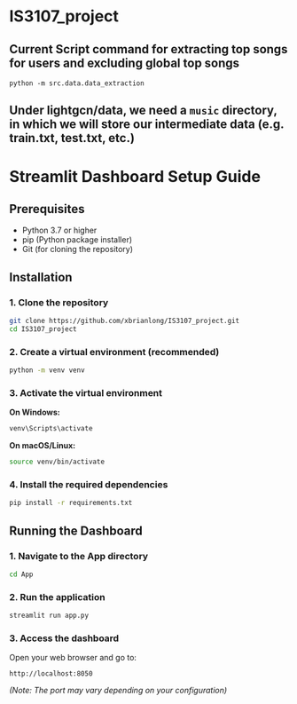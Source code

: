 # IS3107_project

## Current Script command for extracting top songs for users and excluding global top songs
```
python -m src.data.data_extraction
```

## Under lightgcn/data, we need a `music` directory, in which we will store our intermediate data (e.g. train.txt, test.txt, etc.)

# Streamlit Dashboard Setup Guide

## Prerequisites
- Python 3.7 or higher
- pip (Python package installer)
- Git (for cloning the repository)

## Installation

### 1. Clone the repository
```bash
git clone https://github.com/xbrianlong/IS3107_project.git
cd IS3107_project
```

### 2. Create a virtual environment (recommended)
```bash
python -m venv venv
```

### 3. Activate the virtual environment

**On Windows:**
```bash
venv\Scripts\activate
```

**On macOS/Linux:**
```bash
source venv/bin/activate
```

### 4. Install the required dependencies
```bash
pip install -r requirements.txt
```

## Running the Dashboard

### 1. Navigate to the App directory
```bash
cd App
```

### 2. Run the application
```bash
streamlit run app.py
```

### 3. Access the dashboard
Open your web browser and go to:
```
http://localhost:8050
```
*(Note: The port may vary depending on your configuration)*